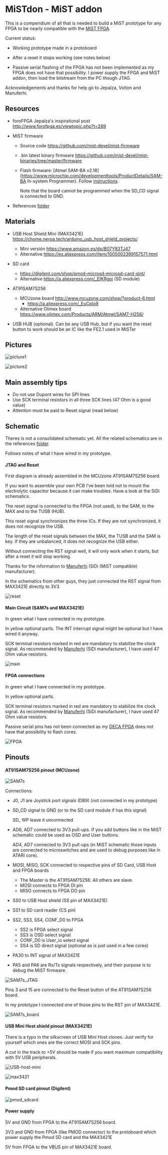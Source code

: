 # MiSTdon - MiST addon 

This is a compendium of all that is needed to build a MiST prototype for any FPGA to be nearly compatible with the [MiST FPGA](https://github.com/mist-devel/mist-board/wiki).

Current status:

* Working prototype made in a protoboard

* After a reset it stops working (see notes below) 
* Passive serial flashing of the FPGA has not been implemented as my FPGA does not have that possibility. I power supply the FPGA and MiST addon, then load the bitstream from the PC though JTAG.

Acknowledgements and thanks for help go to Jepalza, Volton and Manuferhi.

## Resources

* foroFPGA Jepalza's inspirational post http://www.forofpga.es/viewtopic.php?t=289

* MiST firmware
  * Source code https://github.com/mist-devel/mist-firmware
  
  * .bin latest binary firmware https://github.com/mist-devel/mist-binaries/tree/master/firmware
  
  * Flash firmware: [Atmel SAM-BA v2.18](https://www.microchip.com/developmenttools/ProductDetails/SAM-BA In-system Programmer). Follow [instructions](https://github.com/mist-devel/mist-board/wiki/HowToInstallTheFirmware).
    
    Note that the board cannot be programmed when the SD_CD signal is connected to GND.
  
* References [folder](references/)

## Materials

* USB Host Shield Mini (MAX3421E)  https://chome.nerpa.tech/arduino_usb_host_shield_projects/
  * Mini versión https://www.amazon.es/dp/B07Y83TJ47
  * Alternative https://es.aliexpress.com/item/1005002399157571.html
  
* SD card
  * https://digilent.com/shop/pmod-microsd-microsd-card-slot/
  * Alternative https://a.aliexpress.com/_EIKRgpj (SD module)
  
* AT91SAM7S256
  * MCUzone board http://www.mcuzone.com/shop/?product-6.html
    * https://a.aliexpress.com/_EuCplo9
  * Alternative Olimex board https://www.olimex.com/Products/ARM/Atmel/SAM7-H256/

* USB HUB  (optional). Can be any USB Hub, but if you want the reset button to work should be an IC like the FE2.1 used in MiSTer

  

## Pictures



![picture1](img/picture1.png)





![picture2](img/picture2.png)



## Main assembly tips

* Do not use Dupont wires for SPI lines
* Use SCK terminal resistors in all three SCK lines (47 Ohm is a good value)
* Attention must be paid to Reset signal (read below)



## Schematic

Theres is not a consolidated schematic yet. All the related schematics are in the references [folder](references/Schematics/). 

Follows notes of what I have wired in my prototype.



#### **JTAG and Reset**

First diagram is already assembled in the MCUzone AT91SAM7S256 board.  

If you want to assemble your own PCB I've been told not to mount the electrolytic capacitor because it can make troubles. Have a look at the SiDi schematics.  

The reset signal is connected to the FPGA (not used), to the SAM, to the MAX and to the TUSB (HUB). 

This reset signal synchronizes the three ICs. If they are not synchronized, it does not recognize the USB.

The length of the reset signals between the MAX, the TUSB and the SAM is key. If they are unbalanced, it does not recognize the USB either. 

Without connecting the RST signal well, it will only work when it starts, but after a reset it will stop working.  

Thanks for the information to [Manuferhi](https://manuferhi.com/) (SiDi (MiST compatible) manufacturer).

In the schematics from other guys, they just connected the RST signal from MAX3421E directly to 3V3.

![reset](img/reset.png)

#### **Main Circuit (SAM7s and MAX3421E)**

In green what I have connected in my prototype. 

In yellow optional parts. The INT interrupt signal might be optional but I have wired it anyway.

SCK terminal resistors marked in red are mandatory to stabilize the clock signal. As recommended by [Manuferhi](https://manuferhi.com/) (SiDi manufacturer), I have used 47 Ohm value resistors. 

![main](img/main.png)



#### FPGA connections

In green what I have connected in my prototype. 

In yellow optional parts. 

SCK terminal resistors marked in red are mandatory to stabilize the clock signal. As recommended by [Manuferhi](https://manuferhi.com/) (SiDi manufacturer), I have used 47 Ohm value resistors. 

Passive serial pins has not been connected as my [DECA FPGA](https://github.com/decafpga) does not have that possibility to flash cores.



![FPGA](img/FPGA.png)



## Pinouts



#### AT91SAM7S256 pinout (MCUzone)



![SAM7s](img/SAM7s.png)

Connections:

* J0, J1 are Joystick port signals (DB9) (not connected in my prototype)

* SD_CD signal to GND (or to the SD card module if has this signal)

  SD_ WP leave it unconnected

* AD6, AD7 connected to 3V3 pull-ups. If you add buttons like in the MiST schematic could be used as OSD and User buttons.

  AD4, AD7 connected to 3V3 pull-ups (in MiST schematic those inputs are connected to microswitches and are used to debug purposes like in ATARI core).

* MOSI, MISO, SCK connected to respective pins of SD Card, USB Host and FPGA boards

  * The Master is the AT91SAM7S256. All others are slave.
  * MOSI connects to FPGA DI pin
  * MISO connects to FPGA DO pin

* SS0 to USB Host shield (SS pin of MAX3421E)

* SS1 to SD card reader (CS pin)

* SS2, SS3, SS4, CONF_D0 to FPGA

  * SS2 is FPGA select signal
  * SS3 is OSD select signal 
  * CONF_D0 is User_io select signal
  * SS4 is SD direct signal (optional as is just used in a few cores)

* PA30 to INT signal of MAX3421E

* PA5 and PA6 are Rx/Tx signals respectively, and their purpose is to debug the MiST firmware.



![SAM7s_JTAG](img/SAM7s_JTAG.png)



Pins 3 and 15 are connected to the Reset button of the AT91SAM7S256 board.  

In my prototype I connected one of those pins to the RST pin of MAX3421E.



![SAM7s_board](img/SAM7s_board.png)



#### USB Mini Host shield pinout (MAX3421E)

There is a typo in the silkscreen of USB Mini Host clones.  Just verify for yourself which ones are the correct MOSI and SCK pins.

A cut in the track to +5V should be made if you want maximum compatibility with 5V USB peripherals. 



![USB-host-mini](img/USB-host-mini.png)





![max3421](img/max3421.png)



#### Pmod SD card pinout (Digilent)



![pmod_sdcard](img/pmod_sdcard.png)



#### Power supply

5V and GND from FPGA to the  AT91SAM7S256 board.  

3V3 and GND from FPGA (like PMOD connector) to the protoboard which power supply the Pmod SD card and the MAX3421E

5V from FPGA to the  VBUS pin of MAX3421E board.  

